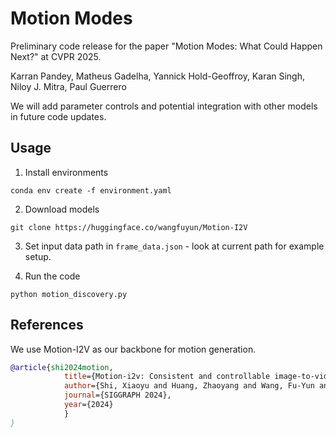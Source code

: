 # Motion Modes

Preliminary code release for the paper "Motion Modes: What Could Happen Next?" at CVPR 2025. 

Karran Pandey, Matheus Gadelha, Yannick Hold-Geoffroy, Karan Singh, Niloy J. Mitra, Paul Guerrero

We will add parameter controls and potential integration with other models in future code updates.

## Usage

1. Install environments
```shell
conda env create -f environment.yaml
```
2. Download models
```shell
git clone https://huggingface.co/wangfuyun/Motion-I2V
```
3. Set input data path in ```frame_data.json``` - look at current path for example setup.

4. Run the code
```shell
python motion_discovery.py 
```
## References

We use Motion-I2V as our backbone for motion generation. 

```bib
@article{shi2024motion,
            title={Motion-i2v: Consistent and controllable image-to-video generation with explicit motion modeling},
            author={Shi, Xiaoyu and Huang, Zhaoyang and Wang, Fu-Yun and Bian, Weikang and Li, Dasong and Zhang, Yi and Zhang, Manyuan and Cheung, Ka Chun and See, Simon and Qin, Hongwei and others},
            journal={SIGGRAPH 2024},
            year={2024}
            }
}
```
